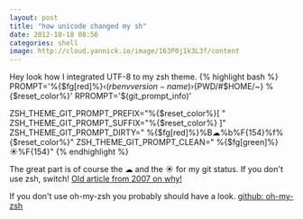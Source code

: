 ```yaml
---
layout: post
title: "how unicode changed my sh"
date: 2012-10-18 08:56
categories: shell
image: http://cloud.yannick.io/image/163P0j1k3L3f/content
---
```


Hey look how I integrated UTF-8 to my zsh theme.
{% highlight bash %}
PROMPT='%{$fg[red]%}‹$(rbenv version-name)› %{$fg[yellow]%}${PWD/#$HOME/~}  %{$reset_color%}'
RPROMPT='$(git_prompt_info)'


ZSH_THEME_GIT_PROMPT_PREFIX="%{$reset_color%}[ "
ZSH_THEME_GIT_PROMPT_SUFFIX="%{$reset_color%} ]"
ZSH_THEME_GIT_PROMPT_DIRTY=" %{$fg[red]%}%B☁%b%F{154}%f%{$reset_color%}"
ZSH_THEME_GIT_PROMPT_CLEAN=" %{$fg[green]%}☀%F{154}"
{% endhighlight %}

The great part is of course the ☁ and the ☀ for my git status.
If you don't use zsh, switch! [Old article from 2007 on why!](http://friedcpu.wordpress.com/2007/07/24/zsh-the-last-shell-youll-ever-need/)

If you don't use oh-my-zsh you probably should have a look.
[github: oh-my-zsh](https://github.com/robbyrussell/oh-my-zsh)
